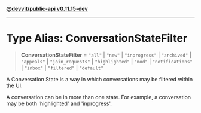 [**@devvit/public-api v0.11.15-dev**](../../README.md)

---

# Type Alias: ConversationStateFilter

> **ConversationStateFilter** = `"all"` \| `"new"` \| `"inprogress"` \| `"archived"` \| `"appeals"` \| `"join_requests"` \| `"highlighted"` \| `"mod"` \| `"notifications"` \| `"inbox"` \| `"filtered"` \| `"default"`

A Conversation State is a way in which conversations may be filtered within the UI.

A conversation can be in more than one state.
For example, a conversation may be both 'highlighted' and 'inprogress'.
